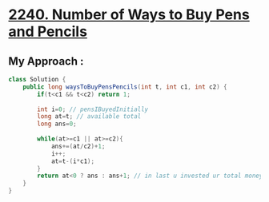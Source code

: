 # [**2240. Number of Ways to Buy Pens and Pencils**](https://leetcode.com/problems/number-of-ways-to-buy-pens-and-pencils/)



## My Approach : 
```java
class Solution {
    public long waysToBuyPensPencils(int t, int c1, int c2) {
        if(t<c1 && t<c2) return 1;
        
        int i=0; // pensIBuyedInitially
        long at=t; // available total
        long ans=0; 
        
        while(at>=c1 || at>=c2){
            ans+=(at/c2)+1;
            i++;
            at=t-(i*c1);
        }
        return at<0 ? ans : ans+1; // in last u invested ur total money in buying all c1 so that transaction will be succesfull(ans+1) only if u r left AT>=0.
    }
}
```
